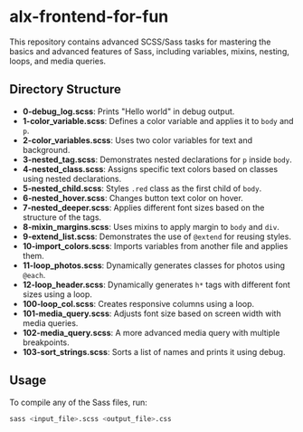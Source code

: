# alx-frontend-for-fun

This repository contains advanced SCSS/Sass tasks for mastering the basics and advanced features of Sass, including variables, mixins, nesting, loops, and media queries.

## Directory Structure
- **0-debug_log.scss**: Prints "Hello world" in debug output.
- **1-color_variable.scss**: Defines a color variable and applies it to `body` and `p`.
- **2-color_variables.scss**: Uses two color variables for text and background.
- **3-nested_tag.scss**: Demonstrates nested declarations for `p` inside `body`.
- **4-nested_class.scss**: Assigns specific text colors based on classes using nested declarations.
- **5-nested_child.scss**: Styles `.red` class as the first child of `body`.
- **6-nested_hover.scss**: Changes button text color on hover.
- **7-nested_deeper.scss**: Applies different font sizes based on the structure of the tags.
- **8-mixin_margins.scss**: Uses mixins to apply margin to `body` and `div`.
- **9-extend_list.scss**: Demonstrates the use of `@extend` for reusing styles.
- **10-import_colors.scss**: Imports variables from another file and applies them.
- **11-loop_photos.scss**: Dynamically generates classes for photos using `@each`.
- **12-loop_header.scss**: Dynamically generates `h*` tags with different font sizes using a loop.
- **100-loop_col.scss**: Creates responsive columns using a loop.
- **101-media_query.scss**: Adjusts font size based on screen width with media queries.
- **102-media_query.scss**: A more advanced media query with multiple breakpoints.
- **103-sort_strings.scss**: Sorts a list of names and prints it using debug.

## Usage
To compile any of the Sass files, run:
```bash
sass <input_file>.scss <output_file>.css

